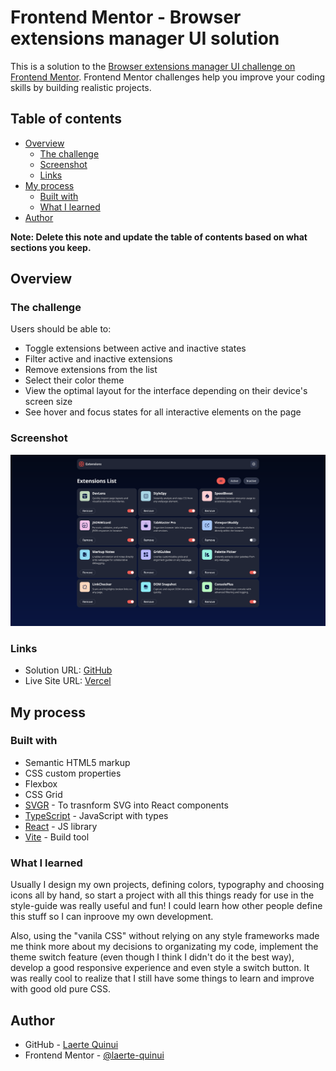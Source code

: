 # Frontend Mentor - Browser extensions manager UI solution

This is a solution to the [Browser extensions manager UI challenge on Frontend Mentor](https://www.frontendmentor.io/challenges/browser-extension-manager-ui-yNZnOfsMAp). Frontend Mentor challenges help you improve your coding skills by building realistic projects.

## Table of contents

- [Overview](#overview)
  - [The challenge](#the-challenge)
  - [Screenshot](#screenshot)
  - [Links](#links)
- [My process](#my-process)
  - [Built with](#built-with)
  - [What I learned](#what-i-learned)
- [Author](#author)

**Note: Delete this note and update the table of contents based on what sections you keep.**

## Overview

### The challenge

Users should be able to:

- Toggle extensions between active and inactive states
- Filter active and inactive extensions
- Remove extensions from the list
- Select their color theme
- View the optimal layout for the interface depending on their device's screen size
- See hover and focus states for all interactive elements on the page

### Screenshot

![Screenshot of the solution](./public/assets/images/solution-screenshot.png)

### Links

- Solution URL: [GitHub](https://github.com/laerte-quinui/browser-extensions-manager-ui)
- Live Site URL: [Vercel](https://browser-extensions-manager-ui-laquinuis-projects.vercel.app/)

## My process

### Built with

- Semantic HTML5 markup
- CSS custom properties
- Flexbox
- CSS Grid
- [SVGR](https://react-svgr.com/) - To trasnform SVG into React components
- [TypeScript](https://www.typescriptlang.org/) - JavaScript with types
- [React](https://reactjs.org/) - JS library
- [Vite](https://vite.dev/) - Build tool

### What I learned

Usually I design my own projects, defining colors, typography and choosing icons all by hand, so start a project with all this things ready for use in the style-guide was really useful and fun! I could learn how other people define this stuff so I can inproove my own development.

Also, using the "vanila CSS" without relying on any style frameworks made me think more about my decisions to organizating my code, implement the theme switch feature (even though I think I didn't do it the best way), develop a good responsive experience and even style a switch button. It was really cool to realize that I still have some things to learn and improve with good old pure CSS.

## Author

- GitHub - [Laerte Quinui](https://github.com/laerte-quinui)
- Frontend Mentor - [@laerte-quinui](https://www.frontendment3or.io/profile/laerte-quinui)
